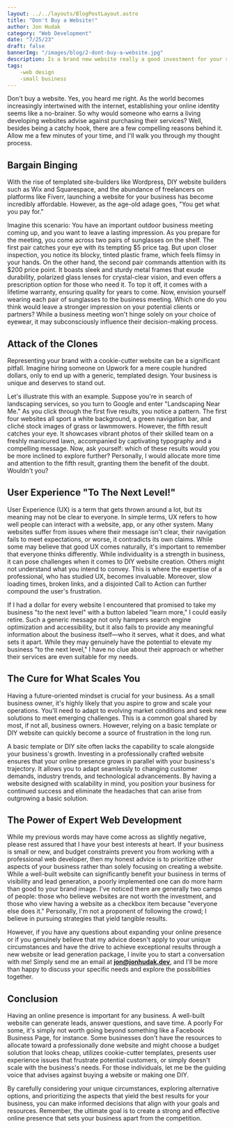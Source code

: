 ```yaml
---
layout: ../../layouts/BlogPostLayout.astro
title: "Don't Buy a Website!"
author: Jon Hudak
category: "Web Development"
date: "7/25/23"
draft: false
bannerImg: "/images/blog/2-dont-buy-a-website.jpg"
description: Is a brand new website really a good investment for your small business?
tags:
    -web design
    -small business
---
```

Don't buy a website. Yes, you heard me right. As the world becomes increasingly intertwined with the internet, establishing your online identity seems like a no-brainer. So why would someone who earns a living developing websites advise against purchasing their services? Well, besides being a catchy hook, there are a few compelling reasons behind it. Allow me a few minutes of your time, and I'll walk you through my thought process.

## Bargain Binging

With the rise of templated site-builders like Wordpress, DIY website builders such as Wix and Squarespace, and the abundance of freelancers on platforms like Fiverr, launching a website for your business has become incredibly affordable. However, as the age-old adage goes, "You get what you pay for."

Imagine this scenario: You have an important outdoor business meeting coming up, and you want to leave a lasting impression. As you prepare for the meeting, you come across two pairs of sunglasses on the shelf. The first pair catches your eye with its tempting $5 price tag. But upon closer inspection, you notice its blocky, tinted plastic frame, which feels flimsy in your hands. On the other hand, the second pair commands attention with its $200 price point. It boasts sleek and sturdy metal frames that exude durability, polarized glass lenses for crystal-clear vision, and even offers a prescription option for those who need it. To top it off, it comes with a lifetime warranty, ensuring quality for years to come. Now, envision yourself wearing each pair of sunglasses to the business meeting. Which one do you think would leave a stronger impression on your potential clients or partners? While a business meeting won't hinge solely on your choice of eyewear, it may subconsciously influence their decision-making process.

## Attack of the Clones

Representing your brand with a cookie-cutter website can be a significant pitfall. Imagine hiring someone on Upwork for a mere couple hundred dollars, only to end up with a generic, templated design. Your business is unique and deserves to stand out.

Let's illustrate this with an example. Suppose you're in search of landscaping services, so you turn to Google and enter "Landscaping Near Me." As you click through the first five results, you notice a pattern. The first four websites all sport a white background, a green navigation bar, and cliché stock images of grass or lawnmowers. However, the fifth result catches your eye. It showcases vibrant photos of their skilled team on a freshly manicured lawn, accompanied by captivating typography and a compelling message. Now, ask yourself: which of these results would you be more inclined to explore further? Personally, I would allocate more time and attention to the fifth result, granting them the benefit of the doubt. Wouldn't you?

## User Experience "To The Next Level!"

User Experience (UX) is a term that gets thrown around a lot, but its meaning may not be clear to everyone. In simple terms, UX refers to how well people can interact with a website, app, or any other system. Many websites suffer from issues where their message isn't clear, their navigation fails to meet expectations, or worse, it contradicts its own claims. While some may believe that good UX comes naturally, it's important to remember that everyone thinks differently. While individuality is a strength in business, it can pose challenges when it comes to DIY website creation. Others might not understand what you intend to convey. This is where the expertise of a professional, who has studied UX, becomes invaluable. Moreover, slow loading times, broken links, and a disjointed Call to Action can further compound the user's frustration.

If I had a dollar for every website I encountered that promised to take my business "to the next level" with a button labeled "learn more," I could easily retire. Such a generic message not only hampers search engine optimization and accessibility, but it also fails to provide any meaningful information about the business itself—who it serves, what it does, and what sets it apart. While they may genuinely have the potential to elevate my business "to the next level," I have no clue about their approach or whether their services are even suitable for my needs.

## The Cure for What Scales You

Having a future-oriented mindset is crucial for your business. As a small business owner, it's highly likely that you aspire to grow and scale your operations. You'll need to adapt to evolving market conditions and seek new solutions to meet emerging challenges. This is a common goal shared by most, if not all, business owners. However, relying on a basic template or DIY website can quickly become a source of frustration in the long run.

A basic template or DIY site often lacks the capability to scale alongside your business's growth. Investing in a professionally crafted website ensures that your online presence grows in parallel with your business's trajectory. It allows you to adapt seamlessly to changing customer demands, industry trends, and technological advancements. By having a website designed with scalability in mind, you position your business for continued success and eliminate the headaches that can arise from outgrowing a basic solution.

## The Power of Expert Web Development

While my previous words may have come across as slightly negative, please rest assured that I have your best interests at heart. If your business is small or new, and budget constraints prevent you from working with a professional web developer, then my honest advice is to prioritize other aspects of your business rather than solely focusing on creating a website. While a well-built website can significantly benefit your business in terms of visibility and lead generation, a poorly implemented one can do more harm than good to your brand image. I've noticed there are generally two camps of people: those who believe websites are not worth the investment, and those who view having a website as a checkbox item because "everyone else does it." Personally, I'm not a proponent of following the crowd; I believe in pursuing strategies that yield tangible results.

However, if you have any questions about expanding your online presence or if you genuinely believe that my advice doesn't apply to your unique circumstances and have the drive to achieve exceptional results through a new website or lead generation package, I invite you to start a conversation with me! Simply send me an email at **[jon@jonhudak.dev](mailto:jon@jonhudak.dev)**, and I'll be more than happy to discuss your specific needs and explore the possibilities together.

## Conclusion

Having an online presence is important for any business. A well-built website can generate leads, answer questions, and save time. A poorly  For some, it's simply not worth going beyond something like a Facebook Business Page, for instance. Some businesses don't have the resources to allocate toward a professionally done website and might choose a budget solution that looks cheap, utilizes cookie-cutter templates, presents user experience issues that frustrate potential customers, or simply doesn't scale with the business's needs. For those individuals, let me be the guiding voice that advises against buying a website or making one DIY.

By carefully considering your unique circumstances, exploring alternative options, and prioritizing the aspects that yield the best results for your business, you can make informed decisions that align with your goals and resources. Remember, the ultimate goal is to create a strong and effective online presence that sets your business apart from the competition.